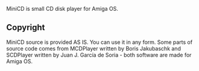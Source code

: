 MiniCD is small CD disk player for Amiga OS.

Copyright
---------
MiniCD source is provided AS IS. You can use it in any form.
Some parts of source code comes from MCDPlayer written by Boris Jakubaschk and
SCDPlayer written by Juan J. García de Soria - both software are made for Amiga OS.

